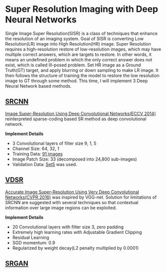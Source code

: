 # Super Resolution Imaging with Deep Neural Networks

Single Image Super Resolution(SISR) is a class of techniques that enhance the resolution of an imaging system.
Goal of SISR is converting Low Resolution(LR) image into High Resolution(HR) image. Super Resolution requires a high-resolution restore of low-resolution images, which may have multiple correct answers, which are targets to restore. In other words, it means an undefined problem in which the only correct answer does not exist, which is called Ill-posed problem. Set HR image as a Ground Truth(GT) target, and apply blurring or down sampling to make LR image. It then follows the structure of training the model to restore the low resolution image to GT through some method. This time, I will implement 3 Deep Neural Network based methods.

## [SRCNN](https://github.com/imeunu/SuperResolution/tree/main/SRCNN)
[Image Super-Resolution Using Deep Convolutional Networks(ECCV 2014)](https://arxiv.org/abs/1501.00092) reinterpreted sparse-coding based SR method as deep convolutional network. 

**Implement Details**
- 3 Convolutional layers of filter size 9, 1, 5
- Channel Size: 64, 32, 1
- Training Data: [91 images](http://mmlab.ie.cuhk.edu.hk/projects/SRCNN.html)
- Image Patch Size: 33 (decomposed into 24,800 sub-images)
- Validation Data: [Set5](https://paperswithcode.com/dataset/set5) was used.

## [VDSR](https://github.com/imeunu/SuperResolution/tree/main/VDSR)
[Accurate Image Super-Resolution Using Very Deep Convolutional Networks(CVPR 2016)](https://arxiv.org/abs/1511.04587) was inspired by VGG-net. Solution for limitations of SRCNN are suggested with several techniques so that contextual information over large image regions can be exploited.

**Implement Details**
- 20 Convolutional layers with filter size 3, zero padding
- Extremely high learning rates with Adjustable Gradient Clipping
- Residual Learning
- SGD momentum: 0.9
- Regularized by weight decay(L2 penalty multiplied by 0.0001)

## [SRGAN](https://github.com/imeunu/SuperResolution/tree/main/SRGAN)

